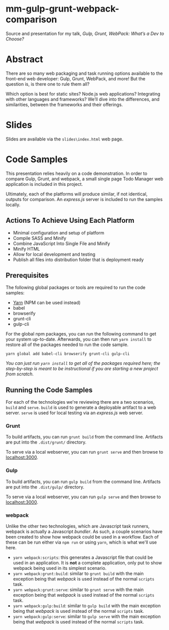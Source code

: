 # mm-gulp-grunt-webpack-comparison
Source and presentation for my talk, _Gulp, Grunt, WebPack: What’s a Dev to Choose?_

# Abstract
There are so many web packaging and task running options available to the front-end web developer: Gulp, Grunt, WebPack, and more! But the question is, is there one to rule them all?

Which option is best for static sites? Node.js web applications? Integrating with other languages and frameworks? We’ll dive into the differences, and similarities, between the frameworks and their offerings.

# Slides

Slides are available via the `slides\index.html` web page.

# Code Samples
This presentation relies heavily on a code demonstration. In order to compare Gulp, Grunt, and webpack, a small single page Todo Manager web application is included in this project.

Ultimately, each of the platforms will produce similar, if not identical, outputs for comparison. An _express.js_ server is included to run the samples locally.

## Actions To Achieve Using Each Platform

- Minimal configuration and setup of platform
- Compile SASS and Minify
- Combine JavaScript Into Single File and Minify
- Minify HTML
- Allow for local development and testing
- Publish all files into distribution folder that is deployment ready

## Prerequisites

The following global packages or tools are required to run the code samples:

- [Yarn](https://yarnpkg.com/en/docs/install) (NPM can be used instead)
- babel
- browserify
- grunt-cli
- gulp-cli

For the global npm packages, you can run the following command to get your system up-to-date. Afterwards, you can then run `yarn install` to restore all of the packages needed to run the code sample.

`yarn global add babel-cli browserify grunt-cli gulp-cli`

_You can just run `yarn install` to get all of the packages required here; the step-by-step is meant to be instructional if you are starting a new project from scratch._

## Running the Code Samples

For each of the technologies we're reviewing there are a two scenarios, `build` and `serve`. `build` is used to generate a deployable artifact to a web server. `serve` is used for local testing via an _express.js_ web server.

### Grunt

To build artifacts, you can run `grunt build` from the command line. Artifacts are put into the `.dist/grunt/` directory.

To serve via a local webserver, you can run `grunt serve` and then browse to [localhost:3000](http://localhost:3000/).

### Gulp

To build artifacts, you can run `gulp build` from the command line. Artifacts are put into the `.dist/gulp/` directory.

To serve via a local webserver, you can run `gulp serve` and then browse to [localhost:3000](http://localhost:3001/).

### webpack

Unlike the other two technologies, which are Javascript task runners, webpack is actually a Javascript _bundler_. As such, a couple scenarios have been created to show how webpack could be used in a workflow. Each of these can be run either via `npm run` or using `yarn`, which is what we'll use here.

- `yarn webpack:scripts`: this generates a Javascript file that could be used in an application. It is **not** a complete application, only put to show webpack being used in its simplest scenario.
- `yarn webpack:grunt:build`: similar to `grunt build` with the main exception being that _webpack_ is used instead of the normal `scripts` task.
- `yarn webpack:grunt:serve`: similar to `grunt serve` with the main exception being that _webpack_ is used instead of the normal `scripts` task.
- `yarn webpack:gulp:build`: similar to `gulp build` with the main exception being that _webpack_ is used instead of the normal `scripts` task.
- `yarn webpack:gulp:serve`: similar to `gulp serve` with the main exception being that _webpack_ is used instead of the normal `scripts` task.